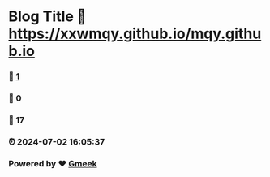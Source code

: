 # Blog Title :link: https://xxwmqy.github.io/mqy.github.io 
### :page_facing_up: [1](https://xxwmqy.github.io/mqy.github.io/tag.html) 
### :speech_balloon: 0 
### :hibiscus: 17 
### :alarm_clock: 2024-07-02 16:05:37 
### Powered by :heart: [Gmeek](https://github.com/Meekdai/Gmeek)

